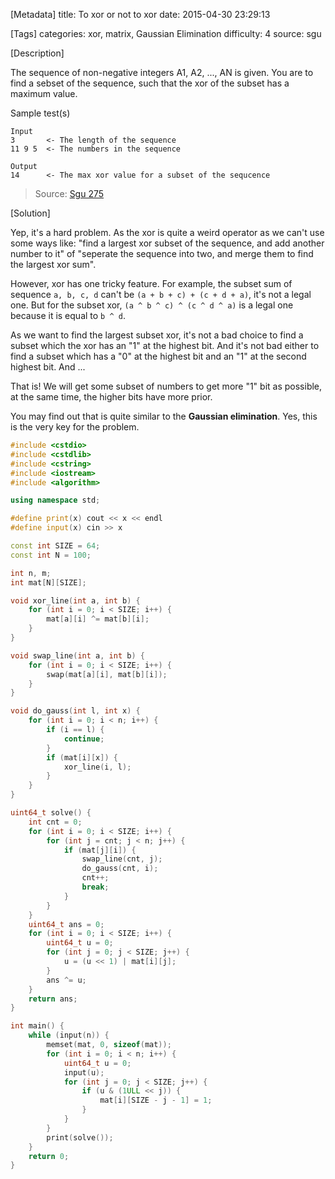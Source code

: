 [Metadata]
title: To xor or not to xor
date: 2015-04-30 23:29:13 

[Tags]
categories: xor, matrix, Gaussian Elimination
difficulty: 4
source: sgu

[Description]

The sequence of non-negative integers A1, A2, ..., AN is given. You are to find a sebset of the sequence, such that the xor of the subset has a maximum value.

Sample test(s)
```
Input
3       <- The length of the sequence
11 9 5  <- The numbers in the sequence

Output
14      <- The max xor value for a subset of the sequcence
```

> Source: [Sgu 275](http://acm.sgu.ru/problem.php?contest=0&problem=275)

[Solution]

Yep, it's a hard problem. As the xor is quite a weird operator as we can't use some ways like: "find a largest xor subset of the sequence, and add another number to it" of "seperate the sequence into two, and merge them to find the largest xor sum".

However, xor has one tricky feature. For example, the subset sum of sequence `a, b, c, d` can't be `(a + b + c) + (c + d + a)`, it's not a legal one. But for the subset xor, `(a ^ b ^ c) ^ (c ^ d ^ a)` is a legal one because it is equal to `b ^ d`.

As we want to find the largest subset xor, it's not a bad choice to find a subset which the xor has an "1" at the highest bit. And it's not bad either to find a subset which has a "0" at the highest bit and an "1" at the second highest bit. And ...

That is! We will get some subset of numbers to get more "1" bit as possible, at the same time, the higher bits have more prior.

You may find out that is quite similar to the **Gaussian elimination**. Yes, this is the very key for the problem.

```cpp
#include <cstdio>
#include <cstdlib>
#include <cstring>
#include <iostream>
#include <algorithm>

using namespace std;

#define print(x) cout << x << endl
#define input(x) cin >> x

const int SIZE = 64;
const int N = 100;

int n, m;
int mat[N][SIZE];

void xor_line(int a, int b) {
    for (int i = 0; i < SIZE; i++) {
        mat[a][i] ^= mat[b][i];
    }
}

void swap_line(int a, int b) {
    for (int i = 0; i < SIZE; i++) {
        swap(mat[a][i], mat[b][i]);
    }
}

void do_gauss(int l, int x) {
    for (int i = 0; i < n; i++) {
        if (i == l) {
            continue;
        }
        if (mat[i][x]) {
            xor_line(i, l);
        }
    }
}

uint64_t solve() {
    int cnt = 0;
    for (int i = 0; i < SIZE; i++) {
        for (int j = cnt; j < n; j++) {
            if (mat[j][i]) {
                swap_line(cnt, j);
                do_gauss(cnt, i);
                cnt++;
                break;
            }
        }
    }
    uint64_t ans = 0;
    for (int i = 0; i < SIZE; i++) {
        uint64_t u = 0;
        for (int j = 0; j < SIZE; j++) {
            u = (u << 1) | mat[i][j];
        }
        ans ^= u;
    }
    return ans;
}

int main() {
    while (input(n)) {
        memset(mat, 0, sizeof(mat));
        for (int i = 0; i < n; i++) {
            uint64_t u = 0;
            input(u);
            for (int j = 0; j < SIZE; j++) {
                if (u & (1ULL << j)) {
                    mat[i][SIZE - j - 1] = 1;
                }
            }
        }
        print(solve());
    }
    return 0;
}
```
